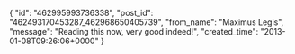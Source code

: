 {
   "id": "462995993736338",
   "post_id": "462493170453287_462968650405739",
   "from_name": "Maximus Legis",
   "message": "Reading this now, very good indeed!",
   "created_time": "2013-01-08T09:26:06+0000"
 }

